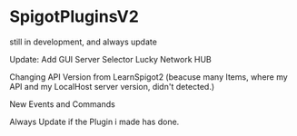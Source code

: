 # SpigotPluginsV2

still in development, and always update

Update:
Add GUI Server Selector Lucky Network HUB
 
Changing API Version from LearnSpigot2 (beacuse many Items, where my API and my LocalHost server version, didn't detected.)

New Events and Commands 

Always Update if the Plugin i made has done.

